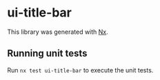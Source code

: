 # ui-title-bar

This library was generated with [Nx](https://nx.dev).

## Running unit tests

Run `nx test ui-title-bar` to execute the unit tests.
